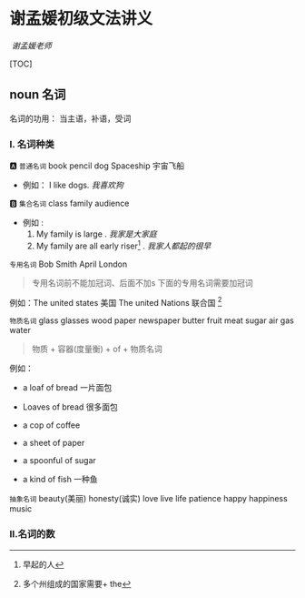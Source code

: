 # 			谢孟媛初级文法讲义

​									_谢孟媛老师_



[TOC]



## noun 名词

名词的功用： 当主语，补语，受词



###  I. 名词种类

:a: `普通名词` book pencil  dog  Spaceship 宇宙飞船  

- 例如： I like dogs.  _我喜欢狗_


:b: `集合名词` class family audience

- 例如 :
  1. My family is large . _我家是大家庭_
  2. My family are all early riser[^注1]  . _我家人都起的很早_


`专用名词`  Bob Smith  April London

> 专用名词前不能加冠词、后面不加s 下面的专用名词需要加冠词

例如：The united states 美国 The united Nations 联合国 [^注2]



`物质名词` glass glasses wood paper newspaper  butter fruit meat  sugar air gas water

> 物质 + 容器(度量衡) + of + 物质名词

例如：

- a loaf of bread 一片面包 

- Loaves of bread 很多面包

- a cop of coffee 

- a sheet of paper 

- a spoonful of sugar 

- a kind of fish 一种鱼


`抽象名词` beauty(美丽) honesty(诚实) love live life patience happy  happiness  music 



### II.名词的数

















[^注1]: 早起的人
[^注2]: 多个州组成的国家需要+ the